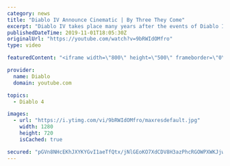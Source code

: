 ```yaml
---
category: news
title: "Diablo IV Announce Cinematic | By Three They Come"
excerpt: "Diablo IV takes place many years after the events of Diablo III, after millions have been slaughtered by the actions of the High Heavens and Burning Hells alike."
publishedDateTime: 2019-11-01T18:05:30Z
originalUrl: "https://youtube.com/watch?v=9bRWIdOMfro"
type: video

featuredContent: "<iframe width=\"800\" height=\"500\" frameborder=\"0\" src=\"https://www.youtube.com/embed/9bRWIdOMfro\" allow=\"accelerometer; autoplay; encrypted-media; gyroscope; picture-in-picture\" allowfullscreen></iframe>"

provider:
  name: Diablo
  domain: youtube.com

topics:
  - Diablo 4

images:
  - url: "https://i.ytimg.com/vi/9bRWIdOMfro/maxresdefault.jpg"
    width: 1280
    height: 720
    isCached: true

secured: "pGVn8NHcEKhJXYKYGvI1aeTfQtx/jNlGEoKO7XdCDV8H3azPhcRGOWPXWKJjwG1Cs/v0ZJF7G0rTfCyBSNz1y2BSDXVUK6581Lw8rfuPFDPe96Hq3/SmahIa1LWpT2m7U7yKMN/YDoPDqy1PhjWFX3Mu8TC9C/YPlGs6I5YhAUbQHovBgT3xvrotXXBZjSnnGCUfaUPw8CQd9s8KUBKtByRhDpLt7ujBBQdHxx/fUmX/7viSkhO4MzMx2OQLAM4Xl+Vv0qxCO1Fmyd3hQomFh1TPSoCtU8RXD1fh2ILHftdWS9jirPDWWmr+iV36bRqkb1znTQwP4kZpzOedODlg5M0BIOnwTIXlUuCLfakLdiofxlnmHwyDngmV9NuuhPL5CJ/tYPGap7MLQMG3g1LUpICNIm7BPWvTBd7s/da+/f36rDYwvYpchY4HZO35y8U6;yxNCsA+8AryBhK7omoJ7Pw=="
---
```


